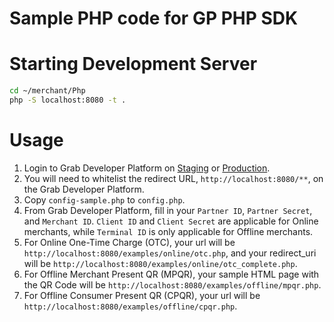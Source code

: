# Sample PHP code for GP PHP SDK

# Starting Development Server

```bash
cd ~/merchant/Php
php -S localhost:8080 -t .
```

# Usage

1. Login to Grab Developer Platform on [Staging](https://developer-beta.stg-myteksi.com) or [Production](https://developer.grab.com).
2. You will need to whitelist the redirect URL, `http://localhost:8080/**`, on the Grab Developer Platform.
3. Copy `config-sample.php` to `config.php`.
4. From Grab Developer Platform, fill in your `Partner ID`, `Partner Secret`, and `Merchant ID`. `Client ID` and `Client Secret` are applicable for Online merchants, while `Terminal ID` is only applicable for Offline merchants.
5. For Online One-Time Charge (OTC), your url will be `http://localhost:8080/examples/online/otc.php`, and your redirect_uri will be `http://localhost:8080/examples/online/otc_complete.php`.
6. For Offline Merchant Present QR (MPQR), your sample HTML page with the QR Code will be `http://localhost:8080/examples/offline/mpqr.php`.
7. For Offline Consumer Present QR (CPQR), your url will be `http://localhost:8080/examples/offline/cpqr.php`.
